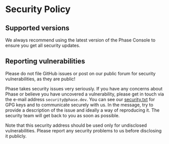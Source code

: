 # Security Policy

## Supported versions

We always recommend using the latest version of the Phase Console to ensure you get all security updates.

## Reporting vulnerabilities

Please do not file GitHub issues or post on our public forum for security vulnerabilities, as they are public!

Phase takes security issues very seriously. If you have any concerns about Phase or believe you have uncovered a vulnerability, please get in touch via the e-mail address `security@phase.dev`. You can see our [security.txt](https://phase.dev/.well-known/security.txt) for GPG keys and to communicate securely with us. In the message, try to provide a description of the issue and ideally a way of reproducing it. The security team will get back to you as soon as possible.

Note that this security address should be used only for undisclosed vulnerabilities. Please report any security problems to us before disclosing it publicly.
